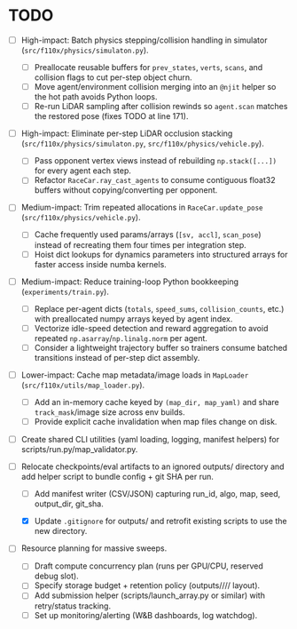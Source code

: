 # TODO

- [ ] High-impact: Batch physics stepping/collision handling in simulator (`src/f110x/physics/simulaton.py`).
    - [ ] Preallocate reusable buffers for `prev_states`, `verts`, `scans`, and collision flags to cut per-step object churn.
    - [ ] Move agent/environment collision merging into an `@njit` helper so the hot path avoids Python loops.
    - [ ] Re-run LiDAR sampling after collision rewinds so `agent.scan` matches the restored pose (fixes TODO at line 171).

- [ ] High-impact: Eliminate per-step LiDAR occlusion stacking (`src/f110x/physics/simulaton.py`, `src/f110x/physics/vehicle.py`).
    - [ ] Pass opponent vertex views instead of rebuilding `np.stack([...])` for every agent each step.
    - [ ] Refactor `RaceCar.ray_cast_agents` to consume contiguous float32 buffers without copying/converting per opponent.

- [ ] Medium-impact: Trim repeated allocations in `RaceCar.update_pose` (`src/f110x/physics/vehicle.py`).
    - [ ] Cache frequently used params/arrays (`[sv, accl]`, `scan_pose`) instead of recreating them four times per integration step.
    - [ ] Hoist dict lookups for dynamics parameters into structured arrays for faster access inside numba kernels.

- [ ] Medium-impact: Reduce training-loop Python bookkeeping (`experiments/train.py`).
    - [ ] Replace per-agent dicts (`totals`, `speed_sums`, `collision_counts`, etc.) with preallocated numpy arrays keyed by agent index.
    - [ ] Vectorize idle-speed detection and reward aggregation to avoid repeated `np.asarray`/`np.linalg.norm` per agent.
    - [ ] Consider a lightweight trajectory buffer so trainers consume batched transitions instead of per-step dict assembly.

- [ ] Lower-impact: Cache map metadata/image loads in `MapLoader` (`src/f110x/utils/map_loader.py`).
    - [ ] Add an in-memory cache keyed by `(map_dir, map_yaml)` and share `track_mask`/image size across env builds.
    - [ ] Provide explicit cache invalidation when map files change on disk.

- [ ] Create shared CLI utilities (yaml loading, logging, manifest helpers) for scripts/run.py/map_validator.py.

- [ ] Relocate checkpoints/eval artifacts to an ignored outputs/ directory and add helper script to bundle config + git SHA per run.
    - [ ] Add manifest writer (CSV/JSON) capturing run_id, algo, map, seed, output_dir, git_sha.
    - [x] Update `.gitignore` for outputs/ and retrofit existing scripts to use the new directory.


- [ ] Resource planning for massive sweeps.
    - [ ] Draft compute concurrency plan (runs per GPU/CPU, reserved debug slot).
    - [ ] Specify storage budget + retention policy (outputs/<algo>/<map>/<seed>/ layout).
    - [ ] Add submission helper (scripts/launch_array.py or similar) with retry/status tracking.
    - [ ] Set up monitoring/alerting (W&B dashboards, log watchdog).
